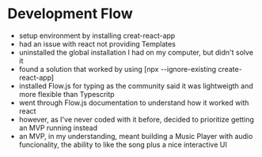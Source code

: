 # Development Flow
- setup environment by installing creat-react-app
- had an issue with react not providing Templates
- uninstalled the global installation I had on my computer, but didn't solve it
- found a solution that worked by using [npx --ignore-existing create-react-app] 
- installed Flow.js for typing as the community said it was lightweigth and more flexible than Typescritp
- went through Flow.js documentation to understand how it worked with react
- however, as I've never coded with it before, decided to prioritize getting an MVP running instead
- an MVP, in my understanding, meant building a Music Player with audio funcionality, the ability to like the song plus a nice interactive UI

